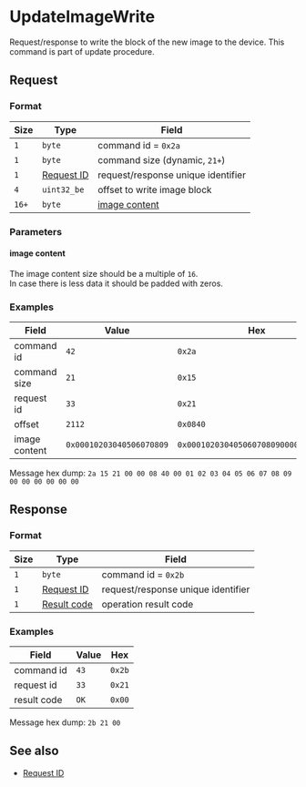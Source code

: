 # UpdateImageWrite

Request/response to write the block of the new image to the device.
This command is part of update procedure.


## Request

### Format

| Size  | Type                                 | Field                               |
| ----- | ------------------------------------ | ----------------------------------- |
| `1`   | `byte`                               | command id = `0x2a`                 |
| `1`   | `byte`                               | command size (dynamic, `21+`)       |
| `1`   | [Request ID](../types.md#request-id) | request/response unique  identifier |
| `4`   | `uint32_be`                          | offset to write image block         |
| `16+` | `byte`                               | [image content](#image-content)     |

### Parameters

#### **image content**

The image content size should be a multiple of `16`.
<br>
In case there is less data it should be padded with zeros.

### Examples

| Field         | Value                    | Hex                                  |
| ------------- | ------------------------ | ------------------------------------ |
| command id    | `42`                     | `0x2a`                               |
| command size  | `21`                     | `0x15`                               |
| request id    | `33`                     | `0x21`                               |
| offset        | `2112`                   | `0x0840`                             |
| image content | `0x00010203040506070809` | `0x00010203040506070809000000000000` |

Message hex dump: `2a 15 21 00 00 08 40 00 01 02 03 04 05 06 07 08 09 00 00 00 00 00 00`


## Response

### Format

| Size | Type                                   | Field                              |
| ---- | -------------------------------------- | ---------------------------------- |
| `1`  | `byte`                                 | command id = `0x2b`                |
| `1`  | [Request ID](../types.md#request-id)   | request/response unique identifier |
| `1`  | [Result code](../types.md#result-code) | operation result code              |

### Examples

| Field       | Value | Hex    |
| ----------- | ----- | ------ |
| command id  | `43`  | `0x2b` |
| request id  | `33`  | `0x21` |
| result code | `OK`  | `0x00` |

Message hex dump: `2b 21 00`


## See also

* [Request ID](../types.md#request-id)

